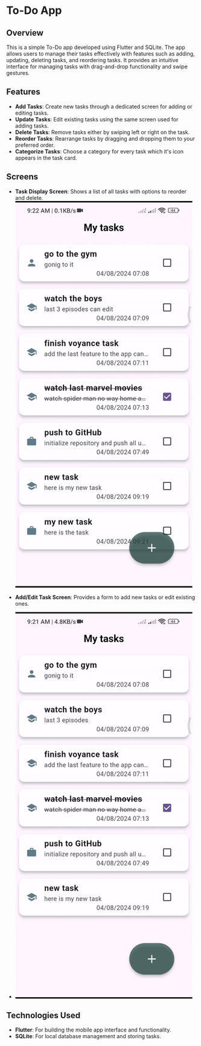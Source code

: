 # To-Do App

## Overview

This is a simple To-Do app developed using Flutter and SQLite. The app allows users to manage their tasks effectively with features such as adding, updating, deleting tasks, and reordering tasks. It provides an intuitive interface for managing tasks with drag-and-drop functionality and swipe gestures.

## Features

- **Add Tasks**: Create new tasks through a dedicated screen for adding or editing tasks.
- **Update Tasks**: Edit existing tasks using the same screen used for adding tasks.
- **Delete Tasks**: Remove tasks either by swiping left or right on the task.
- **Reorder Tasks**: Rearrange tasks by dragging and dropping them to your preferred order.
- **Categorize Tasks**: Choose a category for every task which it's icon appears in the task card.  

## Screens

- **Task Display Screen**: Shows a list of all tasks with options to reorder and delete.
![Task Display Screen](gifs/home_screen.gif)


- **Add/Edit Task Screen**: Provides a form to add new tasks or edit existing ones.
- ![Add/Edit Task Screen](gifs/new_task_screen.gif)

## Technologies Used

- **Flutter**: For building the mobile app interface and functionality.
- **SQLite**: For local database management and storing tasks.
